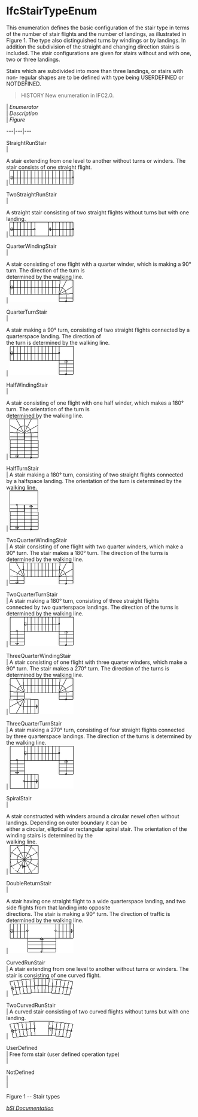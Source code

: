IfcStairTypeEnum
================
This enumeration defines the basic configuration of the stair type in terms of
the number of stair flights and the number of landings, as illustrated in
Figure 1. The type also distinguished turns by windings or by landings. In
addition the subdivision of the straight and changing direction stairs is
included. The stair configurations are given for stairs without and with one,
two or three landings.  
  
Stairs which are subdivided into more than three landings, or stairs with non-
regular shapes are to be defined with type being USERDEFINED or NOTDEFINED.  
  
> HISTORY  New enumeration in IFC2.0.  
  
  
  
  
  
  
|  _Enumerator_  
|  _Description_  
|  _Figure_  
  
---|---|---  
  
  
StraightRunStair  
|  
  
A stair extending from one level to another without turns or winders. The
stair consists of one straight flight.  
| ![](figures/ifcstairtypeenum-fig01.gif)  
  
  
  
TwoStraightRunStair  
|  
  
A straight stair consisting of two straight flights without turns but with one
landing.  
| ![](figures/ifcstairtypeenum-fig06.gif)  
  
  
  
QuarterWindingStair  
|  
  
A stair consisting of one flight with a quarter winder, which is making a 90°
turn. The direction of the turn is  
determined by the walking line.  
| ![](figures/ifcstairtypeenum-fig02.gif)  
  
  
  
QuarterTurnStair  
|  
  
A stair making a 90° turn, consisting of two straight flights connected by a
quarterspace landing. The direction of  
the turn is determined by the walking line.  
| ![](figures/ifcstairtypeenum-fig07.gif)  
  
  
  
HalfWindingStair  
|  
  
A stair consisting of one flight with one half winder, which makes a 180°
turn. The orientation of the turn is  
determined by the walking line.  
| ![](figures/ifcstairtypeenum-fig04.gif)  
  
  
  
HalfTurnStair  
| A stair making a 180° turn, consisting of two straight flights connected  
by a halfspace landing. The orientation of the turn is determined by the
walking line.  
| ![](figures/ifcstairtypeenum-fig08.gif)  
  
  
  
TwoQuarterWindingStair  
| A stair consisting of one flight with two quarter winders, which make a  
90° turn. The stair makes a 180° turn. The direction of the turns is
determined by the walking line.  
| ![](figures/ifcstairtypeenum-fig03.gif)  
  
  
  
TwoQuarterTurnStair  
| A stair making a 180° turn, consisting of three straight flights  
connected by two quarterspace landings. The direction of the turns is
determined by the walking line.  
| ![](figures/ifcstairtypeenum-fig10.gif)  
  
  
  
ThreeQuarterWindingStair  
| A stair consisting of one flight with three quarter winders, which make a  
90° turn. The stair makes a 270° turn. The direction of the turns is
determined by the walking line.  
| ![](figures/ifcstairtypeenum-fig03a.gif)  
  
  
  
ThreeQuarterTurnStair  
| A stair making a 270° turn, consisting of four straight flights connected  
by three quarterspace landings. The direction of the turns is determined by
the walking line.  
| ![](figures/ifcstairtypeenum-fig10a.gif)  
  
  
  
SpiralStair  
|  
  
A stair constructed with winders around a circular newel often without
landings. Depending on outer boundary it can be  
either a circular, elliptical or rectangular spiral stair. The orientation of
the winding stairs is determined by the  
walking line.  
| ![](figures/ifcstairtypeenum-fig05.gif)  
  
  
  
DoubleReturnStair  
|  
  
A stair having one straight flight to a wide quarterspace landing, and two
side flights from that landing into opposite  
directions. The stair is making a 90° turn. The direction of traffic is
determined by the walking line.  
| ![](figures/ifcstairtypeenum-fig09.gif)  
  
  
  
CurvedRunStair  
| A stair extending from one level to another without turns or winders. The  
stair is consisting of one curved flight.  
| ![](figures/ifcstairtypeenum-fig11.gif)  
  
  
  
TwoCurvedRunStair  
| A curved stair consisting of two curved flights without turns but with one  
landing.  
| ![](figures/ifcstairtypeenum-fig12.gif)  
  
  
  
UserDefined  
| Free form stair (user defined operation type)  
|  
  
  
  
NotDefined  
|  
|  
  
  
  
  
  
  
  
  

Figure 1 -- Stair types

  
  
  
  
  
[ _bSI
Documentation_](https://standards.buildingsmart.org/IFC/DEV/IFC4_2/FINAL/HTML/schema/ifcsharedbldgelements/lexical/ifcstairtypeenum.htm)


